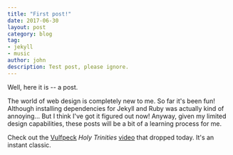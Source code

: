 ```yaml
---
title: "First post!"
date: 2017-06-30
layout: post
category: blog
tag:
- jekyll
- music
author: john
description: Test post, please ignore.
---
```


Well, here it is -- a post.

The world of web design is completely new to me. So far it's been fun! Although installing dependencies for Jekyll and Ruby was actually kind of annoying... But I think I've got it figured out now! Anyway, given my limited design capabilities, these posts will be a bit of a learning process for me.

Check out the [Vulfpeck](http://vulfpeck.com/) *Holy Trinities* [video](https://www.youtube.com/watch?v=wsooA4Bro40) that dropped today. It's an instant classic.